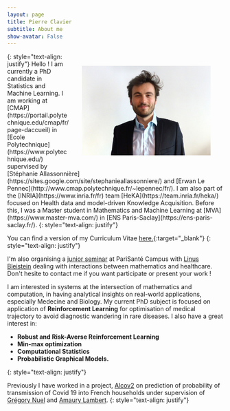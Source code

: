 ```yaml
---
layout: page
title: Pierre Clavier
subtitle: About me
show-avatar: False
---
```


<img style="float: right;" src="/assets/img/linkedin_Pierre.jpg" width="300" hspace="30" vspace="30">
{: style="text-align: justify"}
Hello ! I am currently a PhD candidate in Statistics and Machine Learning. I am working at [CMAP](https://portail.polytechnique.edu/cmap/fr/page-daccueil) in [Ecole Polytechnique](https://www.polytechnique.edu/) supervised by [Stéphanie Allassonnière](https://sites.google.com/site/stephanieallassonniere/) and [Erwan Le Pennec](http://www.cmap.polytechnique.fr/~lepennec/fr/). I am also part of the [INRIA](https://www.inria.fr/fr) team [HeKA](https://team.inria.fr/heka/) focused on Health data and model-driven Knowledge Acquisition. Before this, I was a Master student in Mathematics and Machine Learning at [MVA](https://www.master-mva.com/) in [ENS Paris-Saclay](https://ens-paris-saclay.fr/).
{: style="text-align: justify"}

You can find a version of my Curriculum Vitae [here.](/assets/img/CV_Pierre_Clavier.pdf){:target="_blank"}
{: style="text-align: justify"}




I'm also organising a [junior seminar](https://seminairedoctorantcrc.github.io/aboutme/) at PariSanté Campus with [Linus Bleistein](https://linusbleistein.github.io/) dealing with interactions between mathematics and healthcare. Don't hesite to contact me if you want participate or present your work !

I am interested in systems at the intersection of mathematics and computation, in having analytical insights on real-world applications, especially Medecine and Biology.
My current PhD  subject is focused on application of **Reinforcement Learning** for optimisation of medical trajectory to avoid diagnostic wandering in rare diseases. I also have a great interest in:
- **Robust and Risk-Averse Reinforcement Learning**
- **Min-max optimization**
- **Computational Statistics**
- **Probabilistic Graphical Models.**
 
{: style="text-align: justify"}

Previously I have worked in a project, [Alcov2](https://www.college-de-france.fr/site/actualites/Alcov2-Enquete-pour-l-etude-de-la-transmission-de-SARS-Cov2-au-sein-des-foyers-francais.htm) on prediction of probability of transmission of Covid 19 into French households under supervision of [Grégory Nuel](http://nuel.perso.math.cnrs.fr/) and [Amaury Lambert](https://www.lpsm.paris/pageperso/amaury.lambert/).
{: style="text-align: justify"}





